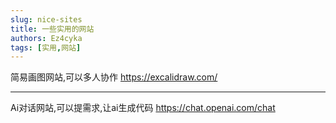 ```yaml
---
slug: nice-sites
title: 一些实用的网站
authors: Ez4cyka
tags: [实用,网站]
---
```


简易画图网站,可以多人协作
https://excalidraw.com/

---

Ai对话网站,可以提需求,让ai生成代码
https://chat.openai.com/chat